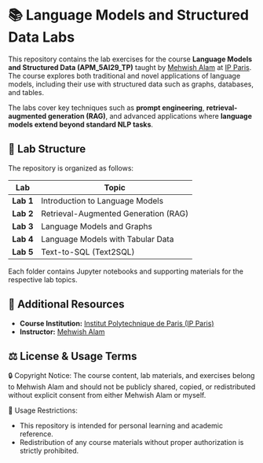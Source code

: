 # 📚 Language Models and Structured Data Labs

This repository contains the lab exercises for the course **Language Models and Structured Data (APM_5AI29_TP)** taught by [Mehwish Alam](https://sites.google.com/view/mehwish-alam/home) at [IP Paris](https://www.ip-paris.fr/). The course explores both traditional and novel applications of language models, including their use with structured data such as graphs, databases, and tables. 

The labs cover key techniques such as **prompt engineering**, **retrieval-augmented generation (RAG)**, and advanced applications where **language models extend beyond standard NLP tasks**.

## 📂 Lab Structure

The repository is organized as follows:

| Lab | Topic |
|-----|----------------------------------|
| **Lab 1** | Introduction to Language Models |
| **Lab 2** | Retrieval-Augmented Generation (RAG) |
| **Lab 3** | Language Models and Graphs |
| **Lab 4** | Language Models with Tabular Data |
| **Lab 5** | Text-to-SQL (Text2SQL) |

Each folder contains Jupyter notebooks and supporting materials for the respective lab topics.

## 🔗 Additional Resources

- **Course Institution:** [Institut Polytechnique de Paris (IP Paris)](https://www.ip-paris.fr/)
- **Instructor:** [Mehwish Alam](https://sites.google.com/view/mehwish-alam/home)

## ⚖️ License & Usage Terms

🔒 Copyright Notice:
The course content, lab materials, and exercises belong to Mehwish Alam and should not be publicly shared, copied, or redistributed without explicit consent from either Mehwish Alam or myself.

📜 Usage Restrictions:

- This repository is intended for personal learning and academic reference.
- Redistribution of any course materials without proper authorization is strictly prohibited.